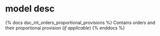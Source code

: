 # model desc

{% docs dsc_int_orders_proportional_provisions %}
Contains orders and their proportional provision (_if applicable_)
{% enddocs %}
